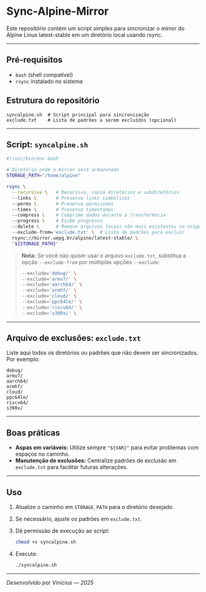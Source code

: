 # Sync-Alpine-Mirror
Este repositório contém um script simples para sincronizar o mirror do Alpine Linux latest-stable em um diretório local usando rsync.

---

## Pré-requisitos

* `bash` (shell compatível)
* `rsync` instalado no sistema

## Estrutura do repositório

```
syncalpine.sh  # Script principal para sincronização
exclude.txt    # Lista de padrões a serem excluídos (opcional)
```

---

## Script: `syncalpine.sh`

```bash
#!/usr/bin/env bash

# Diretório onde o mirror será armazenado
STORAGE_PATH="/home/alpine"

rsync \
  --recursive \   # Recursivo, copia diretórios e subdiretórios
  --links \       # Preserva links simbólicos
  --perms \       # Preserva permissões
  --times \       # Preserva timestamps
  --compress \    # Comprime dados durante a transferência
  --progress \    # Exibe progresso
  --delete \      # Remove arquivos locais não mais existentes na origem
  --exclude-from='exclude.txt' \  # Lista de padrões para excluir
  rsync://mirror.uepg.br/alpine/latest-stable/ \
  "${STORAGE_PATH}"
```

> **Nota:** Se você não quiser usar o arquivo `exclude.txt`, substitua a opção `--exclude-from` por múltiplas opções `--exclude`:
>
> ```bash
> --exclude='debug/' \
> --exclude='armv7/' \
> --exclude='aarch64/' \
> --exclude='armhf/' \
> --exclude='cloud/' \
> --exclude='ppc64le/' \
> --exclude='riscv64/' \
> --exclude='s390x/' \
> ```

---

## Arquivo de exclusões: `exclude.txt`

Liste aqui todos os diretórios ou padrões que não devem ser sincronizados. Por exemplo:

```
debug/
armv7/
aarch64/
armhf/
cloud/
ppc64le/
riscv64/
s390x/
```

---

## Boas práticas

* **Aspas em variáveis:** Utilize sempre `"${VAR}"` para evitar problemas com espaços no caminho.
* **Manutenção de exclusões:** Centralize padrões de exclusão em `exclude.txt` para facilitar futuras alterações.

---

## Uso

1. Atualize o caminho em `STORAGE_PATH` para o diretório desejado.
2. Se necessário, ajuste os padrões em `exclude.txt`.
3. Dê permissão de execução ao script:

   ```bash
   chmod +x syncalpine.sh
   ```
4. Execute:

   ```bash
   ./syncalpine.sh
   ```

---

*Desenvolvido por Vinícius — 2025*
